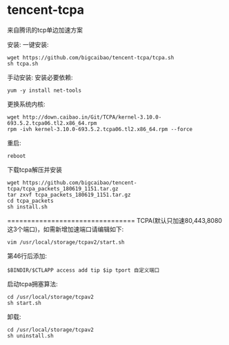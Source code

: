 # tencent-tcpa
来自腾讯的tcp单边加速方案

安装:
一键安装:
```
wget https://github.com/bigcaibao/tencent-tcpa/tcpa.sh
sh tcpa.sh
```

手动安装:
安装必要依赖:
```
yum -y install net-tools
```
更换系统内核:
```
wget http://down.caibao.in/Git/TCPA/kernel-3.10.0-693.5.2.tcpa06.tl2.x86_64.rpm
rpm -ivh kernel-3.10.0-693.5.2.tcpa06.tl2.x86_64.rpm --force
```
重启:
```
reboot
```
下载tcpa解压并安装
```
wget https://github.com/bigcaibao/tencent-tcpa/tcpa_packets_180619_1151.tar.gz
tar zxvf tcpa_packets_180619_1151.tar.gz
cd tcpa_packets
sh install.sh
```
================================
TCPA(默认只加速80,443,8080这3个端口)，如需新增加速端口请编辑如下:
```
vim /usr/local/storage/tcpav2/start.sh
```
第46行后添加:
```
$BINDIR/$CTLAPP access add tip $ip tport 自定义端口
```
启动tcpa拥塞算法:
```
cd /usr/local/storage/tcpav2
sh start.sh
```

卸载:
```
cd /usr/local/storage/tcpav2  
sh uninstall.sh
```

